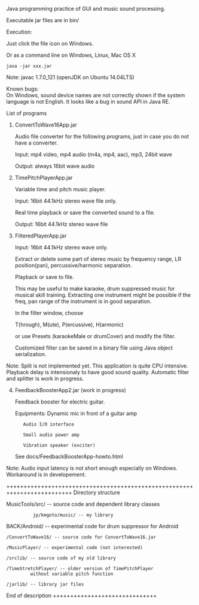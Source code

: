 Java programming practice of GUI and music sound processing.

Executable jar files are in bin/

Execution:

  Just click the file icon on Windows.

  Or as a command line on Windows, Linux, Mac OS X

    java -jar xxx.jar 

Note: javac 1.7.0_121 (openJDK on Ubuntu 14.04LTS)  

Known bugs:   
      On Windows, sound device names are not correctly shown
      if the system language is not English. It looks like
      a bug in sound API in Java RE.

List of programs

1) ConvertToWave16App.jar

   Audio file converter for the following programs,
   just in case you do not have a converter.
 
   Input: mp4 video, mp4 audio (m4a, mp4, aac), mp3, 24bit wave

   Output: always 16bit wave audio

2) TimePitchPlayerApp.jar

   Variable time and pitch music player.

   Input: 16bit 44.1kHz stereo wave file only. 

   Real time playback or save the converted sound to a file.

   Output: 16bit 44.1kHz stereo wave file

3) FilteredPlayerApp.jar

   Input: 16bit 44.1kHz stereo wave only. 

   Extract or delete some part of stereo music 
   by frequency range, LR position(pan), percussive/harmonic separation.

   Playback or save to file.

   This may be useful to make karaoke, drum suppressed music for
   musical skill training. Extracting one instrument might be possible
   if the freq, pan range of the instrument is in good separation.
   
   In the filter window, choose  

   T(hrough), M(ute), P(ercussive), H(armonic) 

   or use Presets (karaokeMale or drumCover) and modify the filter.

   Customized filter can be saved in a binary file using Java object
   serialization.

 Note: Split is not implemented yet.
   This application is quite CPU intensive.
   Playback delay is intensionaly to have good sound quality.
   Automatic filter and splitter is work in progress.

4) FeedbackBoosterApp2.jar (work in progress)

   Feedback booster for electric guitar.

   Equipments: Dynamic mic in front of a guitar amp

          Audio I/O interface

          Small audio power amp

          Vibration speaker (exciter)

   See docs/FeedbackBoosterApp-howto.html

  Note: Audio input latency is not short enough especially on Windows.
        Workaround is in developement.

+++++++++++++++++++++++++++++++++++++++++++++++++++++++++++++++++++++++++
Directory structure

MusicTools/src/ -- source code and dependent library classes

              jp/kmgoto/music/ -- my library

BACK/Android/ -- experimental code for drum suppressor for Android

    /ConvertToWave16/ -- source code for ConvertToWave16.jar 

    /MusicPlayer/ -- experimental code (not interested)

    /srclib/ -- source code of my old library

    /TimeStretchPlayer/ -- older version of TimePitchPlayer 
             without variable pitch function

    /jarlib/ -- library jar files 

End of description
++++++++++++++++++++++++++++++
